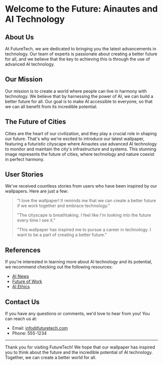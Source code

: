 <!--font:Montserrat-->

# Welcome to the Future: Ainautes and AI Technology

## About Us
At FutureTech, we are dedicated to bringing you the latest advancements in technology. Our team of experts is passionate about creating a better future for all, and we believe that the key to achieving this is through the use of advanced AI technology.

## Our Mission
Our mission is to create a world where people can live in harmony with technology. We believe that by harnessing the power of AI, we can build a better future for all. Our goal is to make AI accessible to everyone, so that we can all benefit from its incredible potential.

## The Future of Cities
Cities are the heart of our civilization, and they play a crucial role in shaping our future. That's why we're excited to introduce our latest wallpaper, featuring a futuristic cityscape where Ainautes use advanced AI technology to monitor and maintain the city's infrastructure and systems. This stunning image represents the future of cities, where technology and nature coexist in perfect harmony.

## User Stories
We've received countless stories from users who have been inspired by our wallpapers. Here are just a few:

> "I love the wallpaper! It reminds me that we can create a better future if we work together and embrace technology."
>
> "The cityscape is breathtaking. I feel like I'm looking into the future every time I see it."
>
> "This wallpaper has inspired me to pursue a career in technology. I want to be a part of creating a better future."

## References
If you're interested in learning more about AI technology and its potential, we recommend checking out the following resources:

- [AI News](#ai-news)
- [Future of Work](#future-of-work)
- [AI Ethics](#ai-ethics)

## Contact Us
If you have any questions or comments, we'd love to hear from you! You can reach us at:

- Email: [info@futuretech.com](mailto:info@futuretech.com)
- Phone: 555-1234

---

Thank you for visiting FutureTech! We hope that our wallpaper has inspired you to think about the future and the incredible potential of AI technology. Together, we can create a better world for all.

<!--

Write me content for website with wallpaper which alt text is:

"A futuristic cityscape where Ainautes use advanced AI technology to monitor and maintain the city's infrastructure and systems."

The name/title of the page should not be 1:1 copy of the alt text but rather a real content of the website which is using this wallpaper.

- Use markdown format 
- Start with heading
- Heading should be short and concise
- The content should look like a real website 
- The website should not be about the wallpaper, wallpaper is just a related background
- Heading should be contain work "wallpaper" or "background"
- Include real sections like references, contact, user stories, etc. use things relevant to the page purpose.
- Feel free to use structure like headings, bullets, numbering, blockquotes, paragraphs, horizontal lines, etc.
- You can use formatting like bold or _italic_
- You can include UTF-8 emojis
- Links should be only #hash anchors (and you can refer to the document itself)
- Do not include images


---


# Welcome to the Future: Ainautes and AI Technology

## About Us
At FutureTech, we are dedicated to bringing you the latest advancements in technology. Our team of experts is passionate about creating a better future for all, and we believe that the key to achieving this is through the use of advanced AI technology.

## Our Mission
Our mission is to create a world where people can live in harmony with technology. We believe that by harnessing the power of AI, we can build a better future for all. Our goal is to make AI accessible to everyone, so that we can all benefit from its incredible potential.

## The Future of Cities
Cities are the heart of our civilization, and they play a crucial role in shaping our future. That's why we're excited to introduce our latest wallpaper, featuring a futuristic cityscape where Ainautes use advanced AI technology to monitor and maintain the city's infrastructure and systems. This stunning image represents the future of cities, where technology and nature coexist in perfect harmony.

## User Stories
We've received countless stories from users who have been inspired by our wallpapers. Here are just a few:

> "I love the wallpaper! It reminds me that we can create a better future if we work together and embrace technology."
>
> "The cityscape is breathtaking. I feel like I'm looking into the future every time I see it."
>
> "This wallpaper has inspired me to pursue a career in technology. I want to be a part of creating a better future."

## References
If you're interested in learning more about AI technology and its potential, we recommend checking out the following resources:

- [AI News](#ai-news)
- [Future of Work](#future-of-work)
- [AI Ethics](#ai-ethics)

## Contact Us
If you have any questions or comments, we'd love to hear from you! You can reach us at:

- Email: [info@futuretech.com](mailto:info@futuretech.com)
- Phone: 555-1234

---

Thank you for visiting FutureTech! We hope that our wallpaper has inspired you to think about the future and the incredible potential of AI technology. Together, we can create a better world for all.

-->
